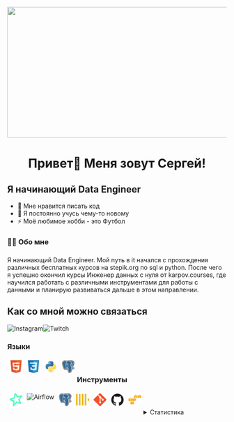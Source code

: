 <!-- Links -->
[instagram]: https://www.instagram.com/
[telegram]: @Vlasov_S_Nid96271
<!-- End links -->

<br clear="both">

<div align="center">
  <img height="300" width="600" src="https://user-images.githubusercontent.com/74038190/225813708-98b745f2-7d22-48cf-9150-083f1b00d6c9.gif"  />
</div>

###

<h1 align="center">Привет👋 Меня зовут Сергей!</h1>

###


## Я начинающий Data Engineer
- 💪 Мне нравится писать код
- 🌱 Я постоянно учусь чему-то новому
- ⚡ Моё любимое хобби - это Футбол

<h3 align="left">👩‍💻  Обо мне</h3>

###

<p align="left">Я начинающий Data Engineer. Мой путь в it начался с прохождения различных бесплатных курсов на stepik.org по sql и python. После чего я успешно окончил курсы Инженер данных с нуля от karpov.courses, где научился работать с различными инструментами для работы с данными и планирую развиваться дальше в этом направлении.</p>

###

## Как со мной можно связаться

[<img src="https://cdn.jsdelivr.net/npm/simple-icons@v3/icons/instagram.svg" alt="Instagram" align="left" height="22px">][instagram]
[<img src="https://cdn.jsdelivr.net/npm/simple-icons@v3/icons/telegram.svg" alt="Twitch" align="left" height="22px" >][telegram]
<br />

### Языки 

<img src="https://raw.githubusercontent.com/devicons/devicon/master/icons/html5/html5-original.svg" alt="HTML" align="left" height="30px" style="padding: 5px;" title="HTML">
<img src="https://raw.githubusercontent.com/devicons/devicon/master/icons/css3/css3-original.svg" alt="CSS" align="left" height="30px" style="padding: 5px;" title="CSS">
<img src="https://raw.githubusercontent.com/devicons/devicon/master/icons/python/python-original.svg" alt="Python" align="left" height="30px" style="padding: 5px;" title="Python">
<img src="https://raw.githubusercontent.com/devicons/devicon/master/icons/postgresql/postgresql-original.svg" alt="SQL" align="left" height="30px" style="padding: 5px;" title="SQL">


<br />

### Инструменты

<img src="https://github.com/Vlasov-S-N-96/Vlasov-S-N-96/blob/main/ApacheSpark.svg" alt="Apache" align="left" height="30px" style="padding: 5px;" title="Apache Spark">
<img src="https://raw.githubusercontent.com/devicons/devicon/master/icons/airflow/airflow-original.svg" alt="Airflow" align="left" height="30px" style="padding: 5px;" title="Airflow">
<img src="https://raw.githubusercontent.com/devicons/devicon/master/icons/postgresql/postgresql-original.svg" alt="PostgreSQL" align="left" height="30px" style="padding: 5px;" title="PostgreSQL">
<img src="https://github.com/Vlasov-S-N-96/Vlasov-S-N-96/blob/main/Clickhouse.svg" alt="ClickHouse" align="left" height="30px" style="padding: 5px;" title="ClickHouse">
<img src="https://raw.githubusercontent.com/devicons/devicon/master/icons/git/git-original.svg" alt="Git" align="left" height="30px" style="padding: 5px;" title="Git">
<img src="https://raw.githubusercontent.com/devicons/devicon/master/icons/github/github-original.svg" alt="GitHub" align="left" height="30px" style="padding: 5px;" title="GitHub">
<img src="https://raw.githubusercontent.com/devicons/devicon/master/icons/amazonwebservices/amazonwebservices-original.svg" alt="Amazon S3" align="left" height="30px" style="padding: 5px;" title="Amazon S3">

<br />

###

<details>
  <summary>Статистика</summary>
    <a href="https://github.com/anuraghazra/github-readme-stats">
        <img align="left" width="400" style="margin-right: 10px; margin-bottom: 10px;" alt="Top Languages" src="https://github-readme-stats.vercel.app/api/top-langs/?username=Vlasov-S-N-96&langs_count=8&layout=compact" />
    </a>
    <a href="https://github.com/anuraghazra/github-readme-stats">
        <img align="left" width = "400" style="margin-right: 10px; margin-bottom: 10px;" alt="GitHub Stats" src="https://github-readme-stats.vercel.app/api?username=Vlasov-S-N-96&show_icons=true" />
    </a>
</details>
